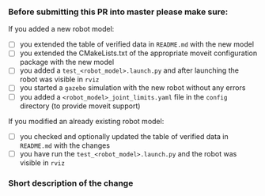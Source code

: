 ### Before submitting this PR into master please make sure:
If you added a new robot model:
- [ ] you extended the table of verified data in `README.md` with the new model
- [ ] you extended the CMakeLists.txt of the appropriate moveit configuration package with the new model
- [ ] you added a `test_<robot_model>.launch.py` and after launching the robot was visible in `rviz`
- [ ] you started a `gazebo` simulation with the new robot without any errors
- [ ] you added a `<robot_model>_joint_limits.yaml` file in the `config` directory (to provide moveit support)

If you modified an already existing robot model:
- [ ] you checked and optionally updated the table of verified data in `README.md` with the changes
- [ ] you have run the `test_<robot_model>.launch.py` and the robot was visible in `rviz`

### Short description of the change
